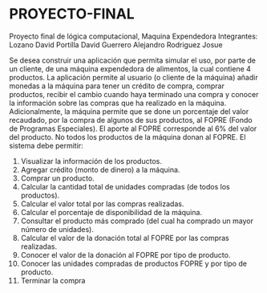 # PROYECTO-FINAL
Proyecto final de lógica computacional, Maquina Expendedora
Integrantes: 
Lozano David
Portilla David
Guerrero Alejandro 
Rodriguez Josue

Se desea construir una aplicación que permita simular el uso, por parte de un cliente, de una máquina
expendedora de alimentos, la cual contiene 4 productos. La aplicación permite al usuario (o cliente de la
máquina) añadir monedas a la máquina para tener un crédito de compra, comprar productos, recibir el
cambio cuando haya terminado una compra y conocer la información sobre las compras que ha realizado
en la máquina.
Adicionalmente, la máquina permite que se done un porcentaje del valor recaudado, por la compra de
algunos de sus productos, al FOPRE (Fondo de Programas Especiales). El aporte al FOPRE corresponde
al 6% del valor del producto. No todos los productos de la máquina donan al FOPRE.
El sistema debe permitir:
1. Visualizar la información de los productos.
2. Agregar crédito (monto de dinero) a la máquina.
3. Comprar un producto.
4. Calcular la cantidad total de unidades compradas (de todos los productos).
5. Calcular el valor total por las compras realizadas.
6. Calcular el porcentaje de disponibilidad de la máquina.
7. Consultar el producto más comprado (del cual ha comprado un mayor número de unidades).
8. Calcular el valor de la donación total al FOPRE por las compras realizadas.
9. Conocer el valor de la donación al FOPRE por tipo de producto.
10. Conocer las unidades compradas de productos FOPRE y por tipo de producto.
11. Terminar la compra
